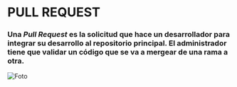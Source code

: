 # PULL REQUEST
### Una *Pull Request* es la solicitud que hace un desarrollador para integrar su desarrollo al repositorio principal. El administrador tiene que validar un código que se va a mergear de una rama a otra.



![Foto](https://cdn-images-1.medium.com/fit/t/1600/480/0*WydXWbrQn22SZqoh.png)